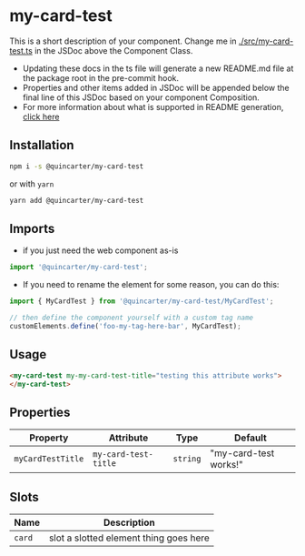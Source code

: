 # my-card-test

This is a short description of your component. Change me in [./src/my-card-test.ts](./src/my-card-test.ts#L6-42) in the JSDoc above the Component Class.

* Updating these docs in the ts file will generate a new README.md file at the package root in the pre-commit hook.
* Properties and other items added in JSDoc will be appended below the final line of this JSDoc based on your component Composition.
* For more information about what is supported in README generation, [click here](https://github.com/runem/web-component-analyzer)

## Installation
```bash
npm i -s @quincarter/my-card-test
```
or with `yarn`
```bash
yarn add @quincarter/my-card-test
```

## Imports
* if you just need the web component as-is
```javascript
import '@quincarter/my-card-test';
```
* If you need to rename the element for some reason, you can do this:
```javascript
import { MyCardTest } from '@quincarter/my-card-test/MyCardTest';

// then define the component yourself with a custom tag name
customElements.define('foo-my-tag-here-bar', MyCardTest);
```

## Usage
```html
<my-card-test my-my-card-test-title="testing this attribute works">
</my-card-test>
```

## Properties

| Property          | Attribute            | Type     | Default               |
|-------------------|----------------------|----------|-----------------------|
| `myCardTestTitle` | `my-card-test-title` | `string` | "my-card-test works!" |

## Slots

| Name   | Description                            |
|--------|----------------------------------------|
| `card` | slot a slotted element thing goes here |
